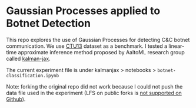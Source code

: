 # Gaussian Processes applied to Botnet Detection

This repo explores the use of Gaussian Processes for detecting C&C botnet communication. We use [CTU13](https://www.stratosphereips.org/datasets-ctu13) dataset as a benchmark. I tested a linear-time approximate inference method proposed by AaltoML research group called [kalman-jax](https://github.com/AaltoML/kalman-jax).

The current experiment file is under kalmanjax > notebooks > `botnet-classification.ipynb`


Note: forking the original repo did not work because I could not push the data file used in the experiment (LFS on public forks is [not supported on Github](https://github.com/git-lfs/git-lfs/issues/1449#issuecomment-239831273)).

